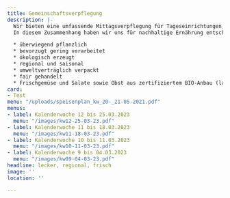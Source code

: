```yaml
---
title: Gemeinschaftsverpflegung
description: |-
  Wir bieten eine umfassende Mittagsverpflegung für Tageseinrichtungen, Kindergärten, Schulen und Firmen, sowie Seniorenverpflegung an. Hohe Qualitätsstandards sind Voraussetzung für eine optimale Lebensmittelauswahl sowie Speisenplanung und -herstellung. Dabei richten wir uns streng nach den Richtlinien des DGE (Deutschlands Initiative für gesunde Ernährung und mehr Bewegung), um eine gesunde und ausgewogene Ernährung gewährleisten zu können.
  In diesem Zusammenhang haben wir uns für nachhaltige Ernährung entschieden, die u.a. folgende Aspekte beinhaltet:

  * überwiegend pflanzlich
  * bevorzugt gering verarbeitet
  * ökologisch erzeugt
  * regional und saisonal
  * umweltverträglich verpackt
  * fair gehandelt
  * Frischgemüse und Salate sowie Obst aus zertifiziertem BIO-Anbau (laut aktuellem Speisenplan)
card:
- Test
menu: "/uploads/speisenplan_kw_20-_21-05-2021.pdf"
menus:
- label: Kalenderwoche 12 bis 25.03.2023
  menu: "/images/kw12-25-03-23.pdf"
- label: Kalenderwoche 11 bis 18.03.2023
  menu: "/images/kw11-18-03-23.pdf"
- label: Kalenderwoche 10 bis 11.03.2023
  menu: "/images/kw10-11-03-23.pdf"
- label: Kalenderwoche 9 bis 04.03.2023
  menu: "/images/kw09-04-03-23.pdf"
headline: lecker, regional, frisch
image: ''
location: ''

---
```

